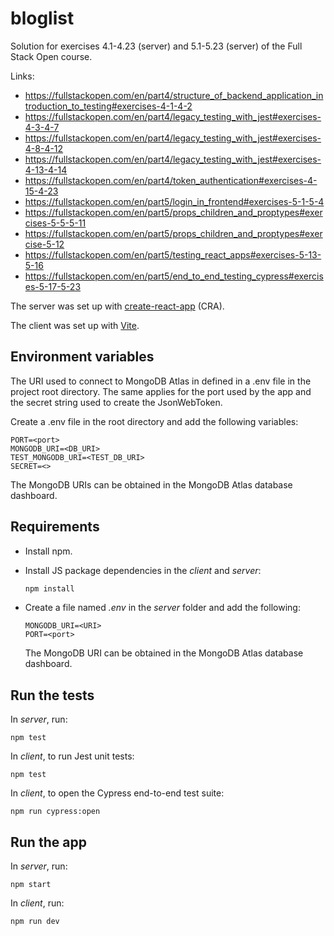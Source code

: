 # bloglist

Solution for exercises 4.1-4.23 (server) and 5.1-5.23 (server) of the Full Stack Open course.

Links:

* https://fullstackopen.com/en/part4/structure_of_backend_application_introduction_to_testing#exercises-4-1-4-2
* https://fullstackopen.com/en/part4/legacy_testing_with_jest#exercises-4-3-4-7
* https://fullstackopen.com/en/part4/legacy_testing_with_jest#exercises-4-8-4-12
* https://fullstackopen.com/en/part4/legacy_testing_with_jest#exercises-4-13-4-14
* https://fullstackopen.com/en/part4/token_authentication#exercises-4-15-4-23
* https://fullstackopen.com/en/part5/login_in_frontend#exercises-5-1-5-4
* https://fullstackopen.com/en/part5/props_children_and_proptypes#exercises-5-5-5-11
* https://fullstackopen.com/en/part5/props_children_and_proptypes#exercise-5-12
* https://fullstackopen.com/en/part5/testing_react_apps#exercises-5-13-5-16
* https://fullstackopen.com/en/part5/end_to_end_testing_cypress#exercises-5-17-5-23

The server was set up with [create-react-app](https://github.com/facebook/create-react-app) (CRA).

The client was set up with [Vite](https://github.com/vitejs/vite).

## Environment variables

The URI used to connect to MongoDB Atlas in defined in a .env file in the project root directory. The same applies for the port used by the app and the secret string used to create the JsonWebToken.

Create a .env file in the root directory and add the following variables:

```
PORT=<port>
MONGODB_URI=<DB_URI>
TEST_MONGODB_URI=<TEST_DB_URI>
SECRET=<>
```

The MongoDB URIs can be obtained in the MongoDB Atlas database dashboard.

## Requirements

* Install npm.

* Install JS package dependencies in the *client* and *server*:

  ```bash
  npm install
  ```

* Create a file named *.env* in the *server* folder and add the following:

  ```
  MONGODB_URI=<URI>
  PORT=<port>
  ```

  The MongoDB URI can be obtained in the MongoDB Atlas database dashboard.

## Run the tests

In *server*, run:
```
npm test
```

In *client*, to run Jest unit tests:
```
npm test
```

In *client*, to open the Cypress end-to-end test suite:
```
npm run cypress:open
```



## Run the app

In *server*, run:
```
npm start
```

In *client*, run:
```
npm run dev
```

